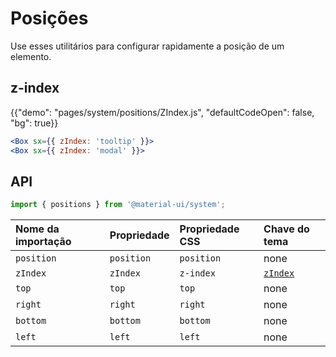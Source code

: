 # Posições

<p class="description">Use esses utilitários para configurar rapidamente a posição de um elemento.</p>

## z-index

{{"demo": "pages/system/positions/ZIndex.js", "defaultCodeOpen": false, "bg": true}}

```jsx
<Box sx={{ zIndex: 'tooltip' }}>
<Box sx={{ zIndex: 'modal' }}>
```

## API

```js
import { positions } from '@material-ui/system';
```

| Nome da importação | Propriedade | Propriedade CSS | Chave do tema                                                  |
|:------------------ |:----------- |:--------------- |:-------------------------------------------------------------- |
| `position`         | `position`  | `position`      | none                                                           |
| `zIndex`           | `zIndex`    | `z-index`       | [`zIndex`](/customization/default-theme/?expand-path=$.zIndex) |
| `top`              | `top`       | `top`           | none                                                           |
| `right`            | `right`     | `right`         | none                                                           |
| `bottom`           | `bottom`    | `bottom`        | none                                                           |
| `left`             | `left`      | `left`          | none                                                           |
